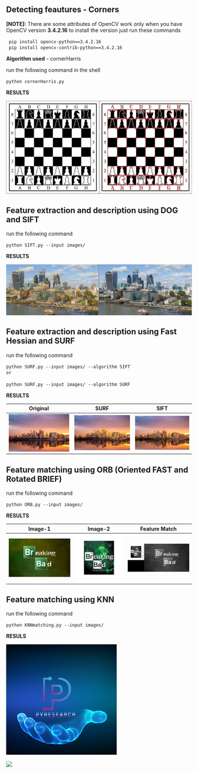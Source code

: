  
 ## Detecting feautures - Corners
 
 **[NOTE]:** There are some attributes of OpenCV work only when you have OpenCV version **3.4.2.16** 
    to install the version just run these commands 
   
   ```
    pip install opencv-python==3.4.2.16
    pip install opencv-contrib-python==3.4.2.16 
   ```
 
 
 **Algorithm used** - cornerHarris
 
 run the following command in the shell 
 
 ```
 python cornerHarris.py
 ```
 
 **RESULTS**
 
![](https://github.com/noorkhokhar99/SIFT-surf/blob/main/images/cornerHarris.jpg)


## Feature extraction and description using DOG and SIFT

run the following command 
```
python SIFT.py --input images/ 
```

**RESULTS**

![](https://github.com/noorkhokhar99/SIFT-surf/blob/main/images/SIFT.jpg)


## Feature extraction and description using Fast Hessian and SURF

run the following command
```
python SURF.py --input images/ --algorithm SIFT
or

python SURF.py --input images/ --algorithm SURF
```

**RESULTS**

Original | SURF | SIFT 
---------|-------|------
![](https://github.com/noorkhokhar99/SIFT-surf/blob/main/images/city2.jpg) | ![](https://github.com/noorkhokhar99/SIFT-surf/blob/main/images/detected-SURF.jpg) | ![](https://github.com/noorkhokhar99/SIFT-surf/blob/main/images/detected-SIFT.jpg)


## Feature matching using ORB (Oriented FAST and Rotated BRIEF)

run the following command 
```
python ORB.py --input images/
```

**RESULTS**

Image-1 | Image-2 | Feature Match
--------|---------|--------------
![](https://github.com/noorkhokhar99/SIFT-surf/blob/main/images/Breaking%20Bad.jpg) | ![](https://github.com/noorkhokhar99/SIFT-surf/blob/main/images/Breaking%20Bad-2.jpg) | ![](https://github.com/noorkhokhar99/SIFT-surf/blob/main/images/ORB.jpg)


## Feature matching using KNN

run the following command 

```
python KNNmatching.py --input images/
```

**RESULS**


<img src="https://github.com/noorkhokhar99/live-Sketch/blob/main/channels4_profile.jpeg" data-canonical-src="https://github.com/noorkhokhar99/live-Sketch/blob/main/channels4_profile.jpeg" width="300" height="300" />


[<img src="[https://i.ytimg.com/vi/Hc79sDi3f0U/maxresdefault.jpg" width="50%](https://github.com/noorkhokhar99/live-Sketch/blob/main/channels4_profile.jpeg)">](https://www.youtube.com/c/pyresearch"PyReasearch")

